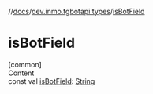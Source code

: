 //[docs](../../index.md)/[dev.inmo.tgbotapi.types](index.md)/[isBotField](is-bot-field.md)



# isBotField  
[common]  
Content  
const val [isBotField](is-bot-field.md): [String](https://kotlinlang.org/api/latest/jvm/stdlib/kotlin/-string/index.html)  



